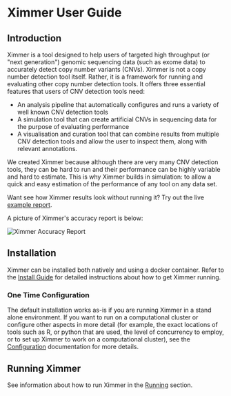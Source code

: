 # Ximmer User Guide

## Introduction

Ximmer is a tool designed to help users of targeted high throughput (or "next generation") 
genomic sequencing data (such as exome data) to accurately detect copy number variants
(CNVs). Ximmer is not a copy number detection tool itself. Rather, it is a framework for
running and evaluating other copy number detection tools. It offers three essential features
that users of CNV detection tools need:

 * An analysis pipeline that automatically configures and runs a variety of 
   well known CNV detection tools 
 * A simulation tool that can create artificial CNVs in sequencing data for 
   the purpose of evaluating performance
 * A visualisation and curation tool that can combine results from multiple 
   CNV detection tools and allow the user to inspect them, along with 
   relevant annotations.

We created Ximmer because although there are very many CNV detection tools,
they can be hard to run and their performance can be highly variable and
hard to estimate. This is why Ximmer builds in simulation: to allow 
a quick and easy estimation of the performance of any tool on any data set.

Want see how Ximmer results look without running it? Try out the live 
[example report](http://example.ximmer.org/).

A picture of Ximmer's accuracy report is below:

![Ximmer Accuracy Report](ximmer_roc_example.png)


## Installation

Ximmer can be installed both natively and using a docker container. Refer to
the [Install Guide](install.md) for detailed instructions about how to get
Ximmer running.

### One Time Configuration

The default installation works as-is if you are running Ximmer in a stand alone
environment.  If you want to run on a computational cluster or configure other
aspects in more detail (for example, the exact locations of tools such as R, or
python that are used, the level of concurrency to employ, or to set up
Ximmer to work on a computational cluster), see the
[Configuration](config.md) documentation for more details. 


## Running Ximmer

See information about how to run Ximmer in the [Running](running.md) section.

